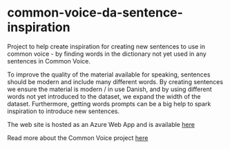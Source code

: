 # common-voice-da-sentence-inspiration
Project to help create inspiration for creating new sentences to use in common voice - by finding words in the dictionary not yet used in any sentences in Common Voice. 

To improve the quality of the material available for speaking, sentences should be modern and include many different words. By creating sentences we ensure the material is modern / in use Danish, and by using different words not yet introduced to the dataset, we expand the width of the dataset. Furthermore, getting words prompts can be a big help to spark inspiration to introduce new sentences. 

The web site is hosted as an Azure Web App and is available [here](https://common-voice-inspiration-da.azurewebsites.net/)

Read more about the Common Voice project [here](https://commonvoice.mozilla.org/da)
